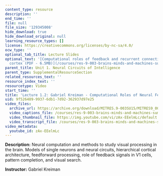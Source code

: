 ```yaml
---
content_type: resource
description: ''
end_time: ''
file: null
file_size: '129345008'
hide_download: true
hide_download_original: null
learning_resource_types: []
license: https://creativecommons.org/licenses/by-nc-sa/4.0/
ocw_type: ''
optional_tab_title: Lecture Slides
optional_text: '[Computational roles of feedback and recurrent connections in visual
  cortex (PDF - 6.5MB)](/courses/res-9-003-brains-minds-and-machines-summer-course-summer-2015/resources/mitres_9_003sum15_lec1-2)'
parent_title: Unit 1. Neural Circuits of Intelligence
parent_type: SupplementalResourceSection
related_resources_text: ''
resource_index_text: ''
resourcetype: Video
start_time: ''
title: 'Lecture 1.2: Gabriel Kreiman - Computational Roles of Neural Feedback'
uid: 9f526489-9937-6db1-7d92-362937d97e25
video_files:
  archive_url: https://archive.org/download/MITRES.9-003SU15/MITRES9_003SU15_Lecture_1-2_300k.mp4
  video_captions_file: /courses/res-9-003-brains-minds-and-machines-summer-course-summer-2015/422650421305554a9058042aceb0d04b_zAx-EEelmLc.vtt
  video_thumbnail_file: https://img.youtube.com/vi/zAx-EEelmLc/default.jpg
  video_transcript_file: /courses/res-9-003-brains-minds-and-machines-summer-course-summer-2015/f236005c5f7b9e44ffe2234fb29fbefa_zAx-EEelmLc.pdf
video_metadata:
  youtube_id: zAx-EEelmLc
---
```


**Description:** Neural computation and methods to study visual processing in the brain. Models of single neurons and neural circuits, hierarchical cortical architecture, feedforward processing, role of feedback signals in V1 cells, pattern completion, and visual search.

**Instructor:** Gabriel Kreiman

